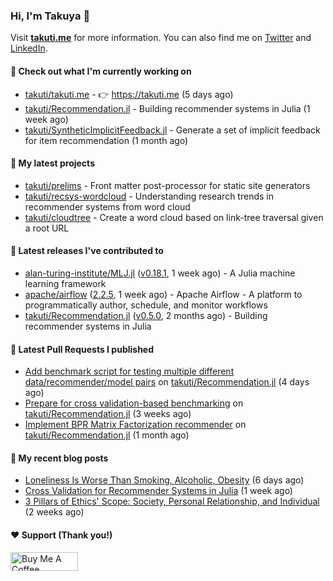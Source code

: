 ### Hi, I'm Takuya 👋

Visit **[takuti.me](https://takuti.me/)** for more information. You can also find me on [Twitter](https://twitter.com/takuti) and [LinkedIn](https://linkedin.com/in/takuti).

#### 👷 Check out what I'm currently working on


- [takuti/takuti.me](https://github.com/takuti/takuti.me) - :point_right: https://takuti.me (5 days ago)
- [takuti/Recommendation.jl](https://github.com/takuti/Recommendation.jl) - Building recommender systems in Julia (1 week ago)
- [takuti/SyntheticImplicitFeedback.jl](https://github.com/takuti/SyntheticImplicitFeedback.jl) - Generate a set of implicit feedback for item recommendation (1 month ago)

#### 🌱 My latest projects


- [takuti/prelims](https://github.com/takuti/prelims) - Front matter post-processor for static site generators
- [takuti/recsys-wordcloud](https://github.com/takuti/recsys-wordcloud) - Understanding research trends in recommender systems from word cloud
- [takuti/cloudtree](https://github.com/takuti/cloudtree) - Create a word cloud based on link-tree traversal given a root URL

#### 🔭 Latest releases I've contributed to


- [alan-turing-institute/MLJ.jl](https://github.com/alan-turing-institute/MLJ.jl) ([v0.18.1](https://github.com/alan-turing-institute/MLJ.jl/releases/tag/v0.18.1), 1 week ago) - A Julia machine learning framework
- [apache/airflow](https://github.com/apache/airflow) ([2.2.5](https://github.com/apache/airflow/releases/tag/2.2.5), 1 week ago) - Apache Airflow - A platform to programmatically author, schedule, and monitor workflows
- [takuti/Recommendation.jl](https://github.com/takuti/Recommendation.jl) ([v0.5.0](https://github.com/takuti/Recommendation.jl/releases/tag/v0.5.0), 2 months ago) - Building recommender systems in Julia

#### 🔨 Latest Pull Requests I published


- [Add benchmark script for testing multiple different data/recommender/model pairs](https://github.com/takuti/Recommendation.jl/pull/61) on [takuti/Recommendation.jl](https://github.com/takuti/Recommendation.jl) (4 days ago)
- [Prepare for cross validation-based benchmarking](https://github.com/takuti/Recommendation.jl/pull/60) on [takuti/Recommendation.jl](https://github.com/takuti/Recommendation.jl) (3 weeks ago)
- [Implement BPR Matrix Factorization recommender](https://github.com/takuti/Recommendation.jl/pull/59) on [takuti/Recommendation.jl](https://github.com/takuti/Recommendation.jl) (1 month ago)

#### 📜 My recent blog posts

- [Loneliness Is Worse Than Smoking, Alcoholic, Obesity](https://takuti.me/note/loneliness/) (6 days ago)
- [Cross Validation for Recommender Systems in Julia](https://takuti.me/note/cross-validation-julia-recommender/) (1 week ago)
- [3 Pillars of Ethics&#39; Scope: Society, Personal Relationship, and Individual](https://takuti.me/note/ethics-and-relationship/) (2 weeks ago)

#### ❤️ Support (Thank you!)

<a href="https://www.buymeacoffee.com/takuti" target="_blank"><img src="https://cdn.buymeacoffee.com/buttons/v2/default-yellow.png" alt="Buy Me A Coffee" style="height: 30px !important;width: 108px !important;" ></a>
